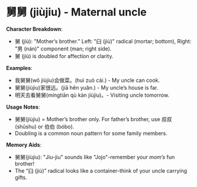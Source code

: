 # **舅舅 (jiùjiu) - Maternal uncle**

**Character Breakdown**:  
- 舅 (jiù): "Mother’s brother." Left: "臼 (jiù)" radical (mortar; bottom), Right: "男 (nán)" component (man; right side).  
- 舅 (jiù) is doubled for affection or clarity.

**Examples**:  
- 我舅舅(wǒ jiùjiu)会做菜。(huì zuò cài.) - My uncle can cook.  
- 舅舅(jiùjiu)家很远。(jiā hěn yuǎn.) - My uncle’s house is far.  
- 明天去看舅舅(míngtiān qù kàn jiùjiu)。- Visiting uncle tomorrow.

**Usage Notes**:  
- 舅舅(jiùjiu) = Mother’s brother only. For father’s brother, use 叔叔 (shūshu) or 伯伯 (bóbo).  
- Doubling is a common noun pattern for some family members.

**Memory Aids**:  
- 舅舅(jiùjiu): "Jiu-jiu" sounds like "Jojo"-remember your *mom’s* fun brother!  
- The “臼 (jiù)” radical looks like a container-think of your uncle carrying gifts.
